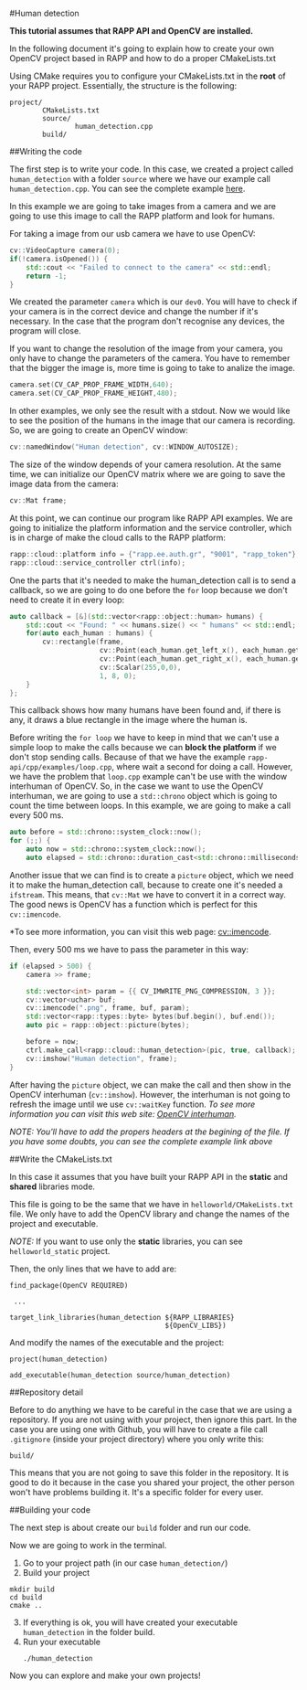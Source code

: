 #Human detection

**This tutorial assumes that RAPP API and OpenCV are installed.**

In the following document it's going to explain how to create your own OpenCV project
based in RAPP and how to do a proper CMakeLists.txt

Using CMake requires you to configure your CMakeLists.txt in the **root** of your RAPP project.
Essentially, the structure is the following:

```
project/
        CMakeLists.txt
        source/
                human_detection.cpp
        build/
```

##Writing the code

The first step is to write your code.
In this case, we created a project called `human_detection` with a folder `source` where we have our
example call `human_detection.cpp`.
You can see the complete example [here](source/human_detection.cpp).

In this example we are going to take images from a camera and we are going to use this image
to call the RAPP platform and look for humans.

For taking a image from our usb camera we have to use OpenCV:

```cpp
cv::VideoCapture camera(0); 
if(!camera.isOpened()) { 
    std::cout << "Failed to connect to the camera" << std::endl;
    return -1;
}
```

We created the parameter `camera` which is our `dev0`. You will have to check if your camera is
in the correct device and change the number if it's necessary. In the case that the program
don't recognise any devices, the program will close.

If you want to change the resolution of the image from your camera, you only have to change 
the parameters of the camera. You have to remember that the bigger the image is, more time is 
going to take to analize the image.

```cpp
camera.set(CV_CAP_PROP_FRAME_WIDTH,640);
camera.set(CV_CAP_PROP_FRAME_HEIGHT,480);
```

In other examples, we only see the result with a stdout. Now we would like to see the position
of the humans in the image that our camera is recording. So, we are going to create an OpenCV window:

```cpp
cv::namedWindow("Human detection", cv::WINDOW_AUTOSIZE);
```

The size of the window depends of your camera resolution.
At the same time, we can initialize our OpenCV matrix where we are going to save the image data
from the camera:

```cpp
cv::Mat frame;
```

At this point, we can continue our program like RAPP API examples.
We are going to initialize the platform information and the service controller, which is in charge
of make the cloud calls to the RAPP platform:

```cpp
rapp::cloud::platform info = {"rapp.ee.auth.gr", "9001", "rapp_token"}; 
rapp::cloud::service_controller ctrl(info);
```

One the parts that it's needed to make the human_detection call is to send a callback, 
so we are going to do one before the `for` loop because we don't need to create it in every loop:

```cpp
auto callback = [&](std::vector<rapp::object::human> humans) { 
    std::cout << "Found: " << humans.size() << " humans" << std::endl; 
    for(auto each_human : humans) {
        cv::rectangle(frame,
                      cv::Point(each_human.get_left_x(), each_human.get_left_y()),
                      cv::Point(each_human.get_right_x(), each_human.get_right_x()),
                      cv::Scalar(255,0,0),
                      1, 8, 0);
    }
};
```

This callback shows how many humans have been found and, if there is any, 
it draws a blue rectangle in the image where the human is.

Before writing the `for loop` we have to keep in mind that we can't use a simple loop
to make the calls because we can **block the platform** if we don't stop sending calls. 
Because of that we have the example `rapp-api/cpp/examples/loop.cpp`, where wait a second 
for doing a call. However, we have the problem that `loop.cpp` example can't be use with
the window interhuman of OpenCV. So, in the case we want to use the OpenCV interhuman, we are
going to use a `std::chrono` object which is going to count the time between loops.
In this example, we are going to make a call every 500 ms.

```cpp
auto before = std::chrono::system_clock::now();
for (;;) {
    auto now = std::chrono::system_clock::now();
    auto elapsed = std::chrono::duration_cast<std::chrono::milliseconds>(now - before).count(); 
```

Another issue that we can find is to create a `picture` object, which we need it to make the human_detection call,
because to create one it's needed a `ifstream`. This means, that `cv::Mat` we have to convert it in a correct way. 
The good news is OpenCV has a function which is perfect for this `cv::imencode`.

*To see more information, you can visit this web page: [cv::imencode](http://docs.opencv.org/2.4/modules/highgui/doc/reading_and_writing_images_and_video.html).

Then, every 500 ms we have to pass the parameter in this way:

```cpp
if (elapsed > 500) {
    camera >> frame;

    std::vector<int> param = {{ CV_IMWRITE_PNG_COMPRESSION, 3 }};
    cv::vector<uchar> buf;
    cv::imencode(".png", frame, buf, param);
    std::vector<rapp::types::byte> bytes(buf.begin(), buf.end());
    auto pic = rapp::object::picture(bytes);

    before = now;
    ctrl.make_call<rapp::cloud::human_detection>(pic, true, callback);
    cv::imshow("Human detection", frame);
}
```

After having the `picture` object, we can make the call and then show in the OpenCV interhuman (`cv::imshow`).
However, the interhuman is not going to refresh the image until we use `cv::waitKey` function.
*To see more information you can visit this web site: [OpenCV interhuman](http://docs.opencv.org/2.4/modules/highgui/doc/user_interhuman.html).*

*NOTE: You'll have to add the propers headers at the begining of the file. If you have some doubts, you can see the complete example link above*

##Write the CMakeLists.txt

In this case it assumes that you have built your RAPP API in the **static** and **shared** libraries mode.

This file is going to be the same that we have in `helloworld/CMakeLists.txt` file.
We only have to add the OpenCV library and change the names of the project and executable.

*NOTE:* If you want to use only the **static** libraries, you can see `helloworld_static` project.

Then, the only lines that we have to add are:

```
find_package(OpenCV REQUIRED)

 ...

target_link_libraries(human_detection ${RAPP_LIBRARIES}
                                      ${OpenCV_LIBS})

```

And modify the names of the executable and the project:

```
project(human_detection)

add_executable(human_detection source/human_detection)
```

##Repository detail

Before to do anything we have to be careful in the case that we are using a repository.
If you are not using with your project, then ignore this part.
In the case you are using one with Github, you will have to create a file call `.gitignore`
(inside your project directory) where you only write this:

```
build/
```

This means that you are not going to save this folder in the repository. It is good to do it
because in the case you shared your project, the other person won't have problems building it.
It's a specific folder for every user.

##Building your code

The next step is about create our `build` folder and run our code.

Now we are going to work in the terminal.

1. Go to your project path (in our case `human_detection/`)
2. Build your project
```
mkdir build
cd build 
cmake ..
```

3. If everything is ok, you will have created your executable `human_detection` in the folder build.
4. Run your executable
    ```
    ./human_detection
    ```

Now you can explore and make your own projects!
